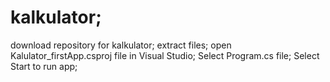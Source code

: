 # kalkulator;
download repository for kalkulator;
extract files;
open Kalulator_firstApp.csproj file in Visual Studio;
Select Program.cs file;
Select Start to run app;
